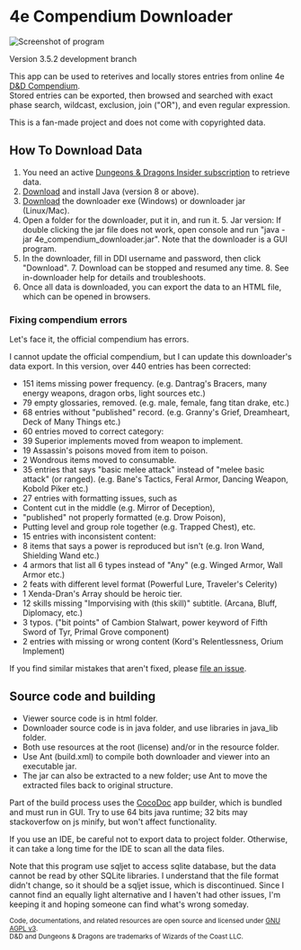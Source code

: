 # 4e Compendium Downloader #

![Screenshot of program](https://raw.githubusercontent.com/Sheep-y/trpg-dnd-4e-db/master/res/img/History%20-%20v3.5%20viewer.png)

Version 3.5.2 development branch

This app can be used to reterives and locally stores entries from online 4e [D&D Compendium](http://www.wizards.com/dndinsider/compendium/database.aspx).
 <br/>
Stored entries can be exported, then browsed and searched with exact phase search, wildcast, exclusion, join ("OR"), and even regular expression.

This is a fan-made project and does not come with copyrighted data.

## How To Download Data ##

1. You need an active [Dungeons & Dragons Insider subscription](http://ddi.wizards.com/) to retrieve data.
2. [Download](http://www.java.com/) and install Java (version 8 or above).
3. [Download](https://github.com/Sheep-y/trpg-dnd-4e-db/releases/) the downloader exe (Windows) or downloader jar (Linux/Mac).
4. Open a folder for the downloader, put it in, and run it.
   5. Jar version: If double clicking the jar file does not work, open console and run "java -jar 4e_compendium_downloader.jar". Note that the downloader is a GUI program.
6. In the downloader, fill in DDI username and password, then click "Download".
   7. Download can be stopped and resumed any time.
   8. See in-downloader help for details and troubleshoots.
9. Once all data is downloaded, you can export the data to an HTML file, which can be opened in browsers.

### Fixing compendium errors ###

Let's face it, the official compendium has errors.

I cannot update the official compendium, but I can update this downloader's data export.
In this version, over 440 entries has been corrected:

* 151 items missing power frequency. (e.g. Dantrag's Bracers, many energy weapons, dragon orbs, light sources etc.)
* 79 empty glossaries, removed. (e.g. male, female, fang titan drake, etc.)
* 68 entries without "published" record. (e.g. Granny's Grief, Dreamheart, Deck of Many Things etc.)
* 60 entries moved to correct category:
 * 39 Superior implements moved from weapon to implement.
 * 19 Assassin's poisons moved from item to poison.
 * 2 Wondrous items moved to consumable.
* 35 entries that says "basic melee attack" instead of "melee basic attack" (or ranged). (e.g. Bane's Tactics, Feral Armor, Dancing Weapon, Kobold Piker etc.)
* 27 entries with formatting issues, such as
 * Content cut in the middle (e.g. Mirror of Deception),
 * "published" not properly formatted (e.g. Drow Poison),
 * Putting level and group role together (e.g. Trapped Chest), etc.
* 15 entries with inconsistent content:
 * 8 items that says a power is reproduced but isn't (e.g. Iron Wand, Shielding Wand etc.)
 * 4 armors that list all 6 types instead of "Any" (e.g. Winged Armor, Wall Armor etc.)
 * 2 feats with different level format (Powerful Lure, Traveler's Celerity)
 * 1 Xenda-Dran's Array should be heroic tier.
* 12 skills missing "Imporvising with (this skill)" subtitle. (Arcana, Bluff, Diplomacy, etc.)
* 3 typos. ("bit points" of Cambion Stalwart, power keyword of Fifth Sword of Tyr, Primal Grove component)
* 2 entries with missing or wrong content (Kord's Relentlessness, Orium Implement)

If you find similar mistakes that aren't fixed, please [file an issue](https://github.com/Sheep-y/trpg-dnd-4e-db/issues/).

## Source code and building ##

* Viewer source code is in html folder.
* Downloader source code is in java folder, and use libraries in java_lib folder.
* Both use resources at the root (license) and/or in the resource folder.
* Use Ant (build.xml) to compile both downloader and viewer into an executable jar.
* The jar can also be extracted to a new folder; use Ant to move the extracted files back to original structure.

Part of the build process uses the [CocoDoc](https://github.com/Sheep-y/CocoDoc/) app builder, which is bundled and must run in GUI.
Try to use 64 bits java runtime; 32 bits may stackoverfow on js minify, but won't affect functionality.

If you use an IDE, be careful not to export data to project folder.
Otherwise, it can take a long time for the IDE to scan all the data files.

Note that this program use sqljet to access sqlite database, but the data cannot be read by other SQLite libraries.
I understand that the file format didn't change, so it should be a sqljet issue, which is discontinued.
Since I cannot find an equally light alternative and I haven't had other issues, I'm keeping it and hoping someone can find what's wrong someday.

<small>
Code, documentations, and related resources are open source and licensed under <a href="https://www.gnu.org/licenses/agpl-3.0.en.html">GNU AGPL v3</a>. <br/>
D&D and Dungeons & Dragons are trademarks of Wizards of the Coast LLC.
</small>